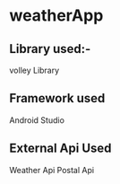 # weatherApp

## Library used:-
 volley Library
 
 ## Framework used
 
 Android Studio
 
 ## External Api Used
 
 Weather Api
 Postal Api
